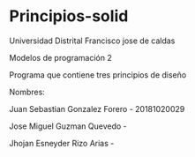 # Principios-solid
Universidad Distrital Francisco jose de caldas

Modelos de programación 2

Programa que contiene tres principios de diseño

Nombres:

Juan Sebastian Gonzalez Forero - 20181020029

Jose Miguel Guzman Quevedo -

Jhojan Esneyder Rizo Arias -
